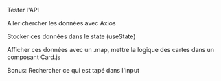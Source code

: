 Tester l'API

Aller chercher les données avec Axios

Stocker ces données dans le state (useState)

Afficher ces données avec un .map, mettre la logique des cartes dans un composant Card.js

Bonus:
Rechercher ce qui est tapé dans l'input
